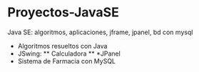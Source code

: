 # Proyectos-JavaSE
Java SE: algoritmos, aplicaciones, jframe, jpanel, bd con mysql
* Algoritmos resueltos con Java
* JSwing:
** Calculadora
** 
*JPanel
* Sistema de Farmacia con MySQL
